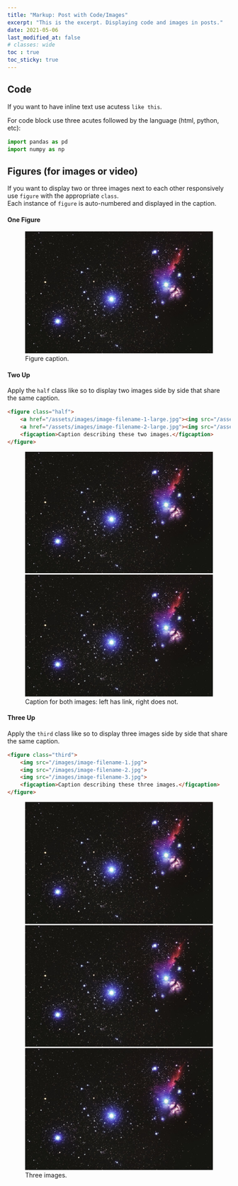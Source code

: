 ```yaml
---
title: "Markup: Post with Code/Images"
excerpt: "This is the excerpt. Displaying code and images in posts."
date: 2021-05-06
last_modified_at: false
# classes: wide
toc : true
toc_sticky: true
---
```


## Code

If you want to have inline text use acutess `like this`.

For code block use three acutes followed by the language (html, python, etc):
```python
import pandas as pd
import numpy as np
```


## Figures (for images or video)

If you want to display two or three images next to each other responsively use `figure` with the appropriate `class`.  
Each instance of `figure` is auto-numbered and displayed in the caption.

#### One Figure

<figure>
	<a href="/assets/images/star_galaxy_1200x777.jpg"><img src="/assets/images/star_galaxy_1200x777.jpg"></a>
	<figcaption>Figure caption.</figcaption>
</figure>


#### Two Up

Apply the `half` class like so to display two images side by side that share the same caption.

```html
<figure class="half">
    <a href="/assets/images/image-filename-1-large.jpg"><img src="/assets/images/image-filename-1.jpg"></a>
    <a href="/assets/images/image-filename-2-large.jpg"><img src="/assets/images/image-filename-2.jpg"></a>
    <figcaption>Caption describing these two images.</figcaption>
</figure>
```

<figure class="half">
	<a href="/assets/images/star_galaxy_1200x777.jpg"><img src="/assets/images/star_galaxy_1200x777.jpg"></a>
	<img src="/assets/images/star_galaxy_1200x777.jpg">
	<figcaption>Caption for both images: left has link, right does not.</figcaption>
</figure>

#### Three Up

Apply the `third` class like so to display three images side by side that share the same caption.

```html
<figure class="third">
	<img src="/images/image-filename-1.jpg">
	<img src="/images/image-filename-2.jpg">
	<img src="/images/image-filename-3.jpg">
	<figcaption>Caption describing these three images.</figcaption>
</figure>
```

<figure class="third">
	<img src="/assets/images/star_galaxy_1200x777.jpg">
	<img src="/assets/images/star_galaxy_1200x777.jpg">
	<img src="/assets/images/star_galaxy_1200x777.jpg">
	<figcaption>Three images.</figcaption>
</figure>

